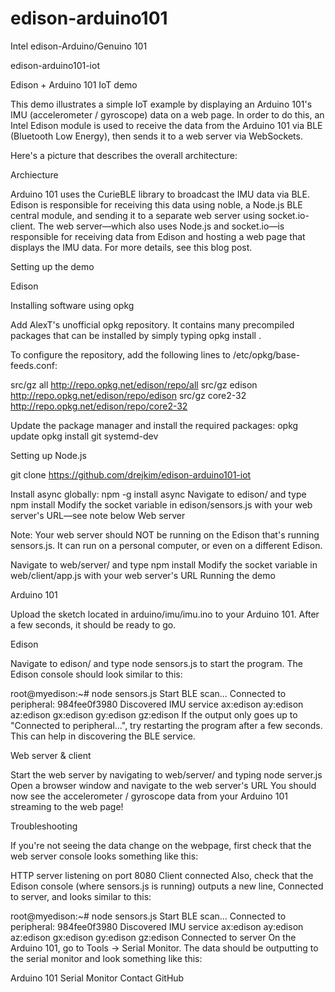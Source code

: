 # edison-arduino101
Intel edison-Arduino/Genuino 101


edison-arduino101-iot

Edison + Arduino 101 IoT demo

This demo illustrates a simple IoT example by displaying an Arduino 101's IMU (accelerometer / gyroscope) data on a web page. In order to do this, an Intel Edison module is used to receive the data from the Arduino 101 via BLE (Bluetooth Low Energy), then sends it to a web server via WebSockets.

Here's a picture that describes the overall architecture:

Archiecture

Arduino 101 uses the CurieBLE library to broadcast the IMU data via BLE. Edison is responsible for receiving this data using noble, a Node.js BLE central module, and sending it to a separate web server using socket.io-client. The web server—which also uses Node.js and socket.io—is responsible for receiving data from Edison and hosting a web page that displays the IMU data. For more details, see this blog post.

Setting up the demo

Edison

Installing software using opkg

Add AlexT's unofficial opkg repository. 
It contains many precompiled packages that can be installed by simply typing opkg install <package name>.

To configure the repository, add the following lines to /etc/opkg/base-feeds.conf:

src/gz all http://repo.opkg.net/edison/repo/all
src/gz edison http://repo.opkg.net/edison/repo/edison
src/gz core2-32 http://repo.opkg.net/edison/repo/core2-32

Update the package manager and install the required packages:
opkg update
opkg install git systemd-dev


Setting up Node.js

git clone https://github.com/drejkim/edison-arduino101-iot

Install async globally: npm -g install async
Navigate to edison/ and type npm install
Modify the socket variable in edison/sensors.js with your web server's URL—see note below
Web server

Note: Your web server should NOT be running on the Edison that's running sensors.js. 
It can run on a personal computer, or even on a different Edison.

Navigate to web/server/ and type npm install
Modify the socket variable in web/client/app.js with your web server's URL
Running the demo

Arduino 101

Upload the sketch located in arduino/imu/imu.ino to your Arduino 101. After a few seconds, it should be ready to go.

Edison

Navigate to edison/ and type node sensors.js to start the program. The Edison console should look similar to this:

root@myedison:~# node sensors.js
Start BLE scan...
Connected to peripheral: 984fee0f3980
Discovered IMU service
ax:edison
ay:edison
az:edison
gx:edison
gy:edison
gz:edison
If the output only goes up to "Connected to peripheral...", try restarting the program after a few seconds. This can help in discovering the BLE service.

Web server & client

Start the web server by navigating to web/server/ and typing node server.js
Open a browser window and navigate to the web server's URL
You should now see the accelerometer / gyroscope data from your Arduino 101 streaming to the web page!

Troubleshooting

If you're not seeing the data change on the webpage, first check that the web server console looks something like this:

HTTP server listening on port 8080
Client connected
Also, check that the Edison console (where sensors.js is running) outputs a new line, Connected to server, and looks similar to this:

root@myedison:~# node sensors.js
Start BLE scan...
Connected to peripheral: 984fee0f3980
Discovered IMU service
ax:edison
ay:edison
az:edison
gx:edison
gy:edison
gz:edison
Connected to server
On the Arduino 101, go to Tools -> Serial Monitor. The data should be outputting to the serial monitor and look something like this:

Arduino 101 Serial Monitor
Contact GitHub 

